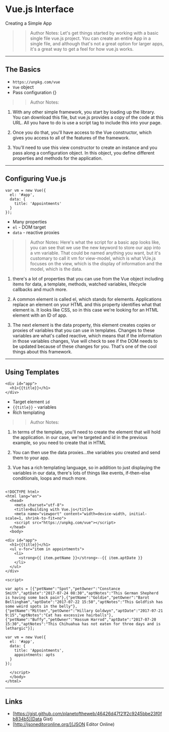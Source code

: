 <!-- .slide: data-state="title" -->
# Vue.js Interface
Creating a Simple App

>> Author Notes: Let's get things started by working with a basic single file vue.js project. You can create an entire App in a single file, and although that's not a great option for larger apps, it's a great way to get a feel for how vue.js works.


---

## The Basics

- `https://unpkg.com/vue`
- `Vue` object
- Pass configuration {}

>> Author Notes: 

1. With any other simple framework, you start by loading up the library. You can download this file, but vue.js provides a copy of the code at this URL. All you have to do is use a script tag to include this into your page.

1. Once you do that, you'll have access to the Vue constructor, which gives you access to all of the features of the framework.

1. You'll need to use this view constructor to create an instance and you pass along a configuration object. In this object, you define different properties and methods for the application.

---
## Configuring Vue.js

```
var vm = new Vue({
  el: '#app',
  data: {
    title: 'Appointments'
  }
});
```
<!-- .element: class="fragment" contenteditable="true" style="width: 50%;" -->

- Many properties
- `el` - DOM target
- `data` - reactive proxies

>> Author Notes: 
Here's what the script for a basic app looks like, you can see that we use the new keyword to store our app into a vm variable. That could be named anything you want, but it's customary to call it vm for view-model, which is what VUe.js focuses on the view, which is the display of information and the model, which is the data.

1. there's a lot of properties that you can use from the Vue object including items for data, a template, methods, watched variables, lifecycle callbacks and much more.

1. A common element is called el, which stands for elements. Applications replace an element on your HTML and this property identifies what that element is. It looks like CSS, so in this case we're looking for an HTML element with an ID of app.

1. The next element is the data property, this element creates copies or proxies of variables that you can use in templates. Changes to these variables are what's called reactive, which means that if the information in those variables changes, Vue will check to see if the DOM needs to be updated because of these changes for you. That's one of the cool things about this framework.


---
## Using Templates

```
<div id="app">
  <h1>{{title}}</h1>
</div>
```
<!-- .element: class="fragment" contenteditable="true" style="width: 50%;" -->

- Target element `id`
- `{{title}}` - variables
- Rich templating

>> Author Notes: 
1. In terms of the template, you'll need to create the element that will hold the application. in our case, we're targeted and id in the previous example, so you need to create that in HTML

1. You can then use the data proxies...the variables you created and send them to your app.

1. Vue has a rich templating language, so in addition to just displaying the variables in our data, there's lots of things like events, if-then-else conditionals, loops and much more.

```

<!DOCTYPE html>
<html lang="en">
  <head>
    <meta charset="utf-8">
    <title>Building with Vue.js</title>
    <meta name="viewport" content="width=device-width, initial-scale=1, shrink-to-fit=no">
    <script src="https://unpkg.com/vue"></script>
  </head>
  <body>

<div id="app">
  <h1>{{title}}</h1>
  <ul v-for="item in appointments">
    <li>
      <strong>{{ item.petName }}</strong>--{{ item.aptDate }}
    </li>
  </ul>
</div>

<script>

var apts = [{"petName":"Spot","petOwner":"Constance Smith","aptDate":"2017-07-24 08:30","aptNotes":"This German Shepherd is having some back pain"},{"petName":"Goldie","petOwner":"Barot Bellingham","aptDate":"2017-07-22 15:50","aptNotes":"This Goldfish has some weird spots in the belly"},{"petName":"Mitten","petOwner":"Hillary Goldwyn","aptDate":"2017-07-21 9:15","aptNotes":"Cat has excessive hairballs"},{"petName":"Buffy","petOwner":"Hassum Harrod","aptDate":"2017-07-20 15:30","aptNotes":"This Chihuahua has not eaten for three days and is lethargic"}];

var vm = new Vue({
  el: '#app',
  data: {
    title: 'Appointments',
    appointments: apts
  }
});

  </script>
  </body>
</html>
```
---
 ## Links

- [https://gist.github.com/planetoftheweb/46426d47f21f2c9245bbe23f0fb834b5](Data Gist)
- [http://jsoneditoronline.org/](JSON Editor Online)
